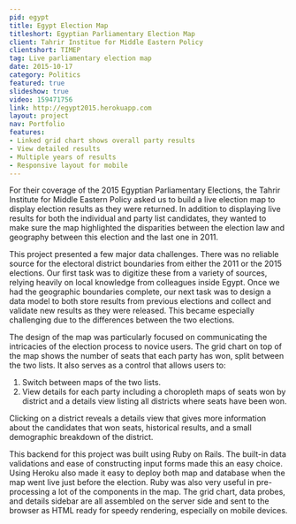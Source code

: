 ```yaml
---
pid: egypt
title: Egypt Election Map
titleshort: Egyptian Parliamentary Election Map
client: Tahrir Institue for Middle Eastern Policy
clientshort: TIMEP
tag: Live parliamentary election map
date: 2015-10-17
category: Politics
featured: true
slideshow: true
video: 159471756
link: http://egypt2015.herokuapp.com
layout: project
nav: Portfolio
features:
- Linked grid chart shows overall party results
- View detailed results
- Multiple years of results
- Responsive layout for mobile
---
```


For their coverage of the 2015 Egyptian Parliamentary Elections, the Tahrir Institute for Middle Eastern Policy asked us to build a live election map to display election results as they were returned. In addition to displaying live results for both the individual and party list candidates, they wanted to make sure the map highlighted the disparities between the election law and geography between this election and the last one in 2011.

This project presented a few major data challenges. There was no reliable source for the electoral district boundaries from either the 2011 or the 2015 elections. Our first task was to digitize these from a variety of sources, relying heavily on local knowledge from colleagues inside Egypt. Once we had the geographic boundaries complete, our next task was to design a data model to both store results from previous elections and collect and validate new results as they were released. This became especially challenging due to the differences between the two elections.

The design of the map was particularly focused on communicating the intricacies of the election process to novice users. The grid chart on top of the map shows the number of seats that each party has won, split between the two lists. It also serves as a control that allows users to:

1. Switch between maps of the two lists.
2. View details for each party including a choropleth maps of seats won by district and a details view listing all districts where seats have been won.

Clicking on a district reveals a details view that gives more information about the candidates that won seats, historical results, and a small demographic breakdown of the district.

This backend for this project was built using Ruby on Rails. The built-in data validations and ease of constructing input forms made this an easy choice. Using Heroku also made it easy to deploy both map and database when the map went live just before the election. Ruby was also very useful in pre-processing a lot of the components in the map. The grid chart, data probes, and details sidebar are all assembled on the server side and sent to the browser as HTML ready for speedy rendering, especially on mobile devices.